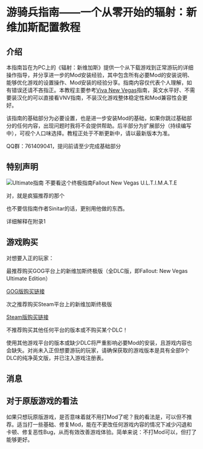 # 游骑兵指南——一个从零开始的辐射：新维加斯配置教程

## 介绍

本指南旨在为PC上的《辐射：新维加斯》提供一个从下载游戏到正常游玩的详细操作指导，并分享进一步的Mod安装经验，其中包含所有必要Mod的安装说明、能够优化游戏的设置操作、Mod安装的经验分享。指南内容仅代表个人理解，如有错误还请不吝指正。本教程主要参考[Viva New Vegas](https://vivanewvegas.moddinglinked.com/intro.html)指南，英文水平好、不需要装汉化的可以直接看VNV指南，不装汉化游戏整体稳定性和Mod兼容性会更好。

该指南的基础部分为必要设置，也是进一步安装Mod的基础，如果你跳过基础部分的任何内容，出现问题时我将不会提供帮助。后半部分为扩展部分（持续编写中），可视个人口味选择。教程正处于不断更新中，请以最新版本为准。

QQ群：761409041，提问前请至少完成基础部分

## 特别声明

![Ultimate指南](https://github.com/TIAIMM/RangerGuide/blob/main/img/sinitargaming.bmp)
不要看这个终极指南Fallout New Vegas U.L.T.I.M.A.T.E

对，就是疯猫推荐的那个

也不要信指南作者Sinitar的话，更别用他做的东西。

详细解释在附录1

## 游戏购买
对想要入正的玩家：

最推荐购买GOG平台上的新维加斯终极版（全DLC版，即Fallout: New Vegas Ultimate Edition）

​[GOG版购买链接](https://www.gog.com/zh/game/fallout_new_vegas_ultimate_edition)

次之推荐购买Steam平台上的新维加斯终极版

​​[Steam版购买链接](https://www.store.steampowered.com/sub/13435/)

不推荐购买其他任何平台的版本或不购买某个DLC！

使用其他游戏平台的版本或缺少DLC将严重影响必要Mod的安装，且游戏内容也会缺失。对尚未入正但想要游玩的玩家，请确保获取的游戏版本是具有全部9个DLC的纯净英文版，并已注入游戏注册表。

## 消息

## 对于原版游戏的看法

如果只想玩原版游戏，是否意味着就不用打Mod了呢？我的看法是，可以但不推荐。适当打一些基础、修复Mod，能在不更改任何游戏内容的情况下减少闪退和卡顿、修复恶性Bug，从而有效改善游戏体验。简单来说：不打Mod可以，但打了能够更好。
